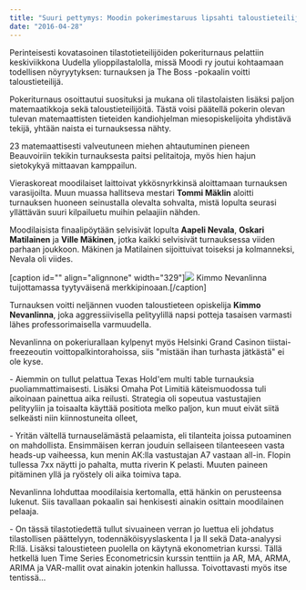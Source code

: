 ```yaml
---
title: "Suuri pettymys: Moodin pokerimestaruus lipsahti taloustieteilijälle"
date: "2016-04-28"
---
```


Perinteisesti kovatasoinen tilastotieteilijöiden pokeriturnaus pelattiin keskiviikkona Uudella ylioppilastalolla, missä Moodi ry joutui kohtaamaan todellisen nöyryytyksen: turnauksen ja The Boss -pokaalin voitti taloustieteilijä.

Pokeriturnaus osoittautui suosituksi ja mukana oli tilastolaisten lisäksi paljon matemaatikkoja sekä taloustieteilijöitä. Tästä voisi päätellä pokerin olevan tulevan matemaattisten tieteiden kandiohjelman miesopiskelijoita yhdistävä tekijä, yhtään naista ei turnauksessa nähty.

23 matemaattisesti valveutuneen miehen ahtautuminen pieneen Beauvoiriin tekikin turnauksesta paitsi pelitaitoja, myös hien hajun sietokykyä mittaavan kamppailun.

Vieraskoreat moodilaiset laittoivat ykkösnyrkkinsä aloittamaan turnauksen varasijoilta. Muun muassa hallitseva mestari **Tommi Mäklin** aloitti turnauksen huoneen seinustalla olevalta sohvalta, mistä lopulta seurasi yllättävän suuri kilpailuetu muihin pelaajiin nähden.

Moodilaisista finaalipöytään selvisivät lopulta **Aapeli Nevala**, **Oskari Matilainen** ja **Ville Mäkinen**, jotka kaikki selvisivät turnauksessa viiden parhaan joukkoon. Mäkinen ja Matilainen sijoittuivat toiseksi ja kolmanneksi, Nevala oli viides.

\[caption id="" align="alignnone" width="329"\]![](http://gdurl.com/a0zr) Kimmo Nevanlinna tuijottamassa tyytyväisenä merkkipinoaan.\[/caption\]

Turnauksen voitti neljännen vuoden taloustieteen opiskelija **Kimmo Nevanlinna**, joka aggressiivisella pelityylillä napsi potteja tasaisen varmasti lähes professorimaisella varmuudella.

Nevanlinna on pokeriurallaan kylpenyt myös Helsinki Grand Casinon tiistai-freezeoutin voittopalkintorahoissa, siis "mistään ihan turhasta jätkästä" ei ole kyse.

\- Aiemmin on tullut pelattua Texas Hold'em multi table turnauksia puoliammattimaisesti. Lisäksi Omaha Pot Limitiä käteismuodossa tuli aikoinaan painettua aika reilusti. Strategia oli sopeutua vastustajien pelityyliin ja toisaalta käyttää positiota melko paljon, kun muut eivät siitä selkeästi niin kiinnostuneita olleet,

\- Yritän vältellä turnauselämästä pelaamista, eli tilanteita joissa putoaminen on mahdollista. Ensimmäisen kerran jouduin sellaiseen tilanteeseen vasta heads-up vaiheessa, kun menin AK:lla vastustajan A7 vastaan all-in. Flopin tullessa 7xx näytti jo pahalta, mutta riverin K pelasti. Muuten paineen pitäminen yllä ja ryöstely oli aika toimiva tapa.

Nevanlinna lohduttaa moodilaisia kertomalla, että hänkin on perusteensa lukenut. Siis tavallaan pokaalin sai henkisesti ainakin osittain moodilainen pelaaja.

\- On tässä tilastotiedettä tullut sivuaineen verran jo luettua eli johdatus tilastollisen päättelyyn, todennäköisyyslaskenta I ja II sekä Data-analyysi R:llä. Lisäksi taloustieteen puolella on käytynä ekonometrian kurssi. Tällä hetkellä luen Time Series Econometricsin kurssin tenttiin ja AR, MA, ARMA, ARIMA ja VAR-mallit ovat ainakin jotenkin hallussa. Toivottavasti myös itse tentissä...
